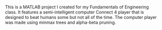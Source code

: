 This is a MATLAB project I created for my Fundamentals of Engineering class. It features a semi-intelligent computer Connect 4 player that is designed to beat humans some but not all of the time. The computer player was made using minmax trees and alpha-beta pruning. 
